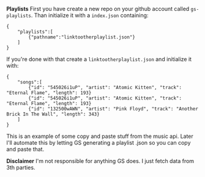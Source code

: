 **Playlists**
First you have create a new repo on your github account called `gs-playlists`.
Than initialize it with a `index.json` containing: 
```
{
    "playlists":[
        {"pathname":"linktootherplaylist.json"}
    ]
}
```

If you're done with that create a `linktootherplaylist.json` and initialize it with:
```
{
    "songs":[
        {"id": "545026i1uP", "artist": "Atomic Kitten", "track": "Eternal Flame", "length": 193}
        {"id": "545026i1uP", "artist": "Atomic Kitten", "track": "Eternal Flame", "length": 193}
        {"id": "132500wAWN", "artist": "Pink Floyd", "track": "Another Brick In The Wall", "length": 343}
    ]
}
```
This is an example of some copy and paste stuff from the music api.
Later I'll automate this by letting GS generating a playlist .json so you can copy and paste that.

**Disclaimer**
I'm not responsible for anything GS does. 
I just fetch data from 3th parties.
